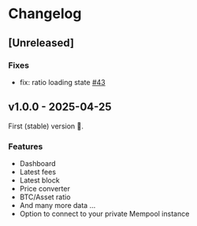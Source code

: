 # Changelog

## [Unreleased]

### Fixes

- fix: ratio loading state [#43](https://github.com/sectore/tick-tock-tui/pull/43)

## v1.0.0 - 2025-04-25

First (stable) version 🎉.

### Features

- Dashboard
- Latest fees
- Latest block
- Price converter
- BTC/Asset ratio
- And many more data ...
- Option to connect to your private Mempool instance
